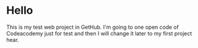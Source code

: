 # Hello 
This is my test web project in GetHub.
I'm going to one open code of Codeacodemy just for test and 
then I will change it later to my first project hear.
